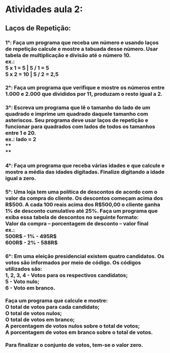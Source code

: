 # Atividades aula 2:

## Laços de Repetição:

<h3>
1°: Faça um programa que receba um número e usando laços de repetição calcule e mostre a tabuada desse número. Usar tabela de multiplicação e divisão até o número 10.<br>
ex.:<br>
5 x 1 = 5 | 5 / 1 = 5 <br>  
5 x 2 = 10 | 5 / 2 = 2,5

<h3>
2°: Faça um programa que verifique e mostre os números entre 1.000 e 2.000 que divididos por 11, produzam o resto igual a 2.

<h3>
3°: Escreva um programa que lê o tamanho do lado de um quadrado e imprime um quadrado daquele tamanho com asteriscos. Seu programa deve usar laços de repetição e funcionar para quadrados com lados de todos os tamanhos entre 1 e 20.<br>
ex.: lado = 2<br>
**<br>
**


<h3>
4°: Faça um programa que receba várias idades e que calcule e mostre a média das idades digitadas. Finalize digitando a idade igual a zero.

<h3>
5°: Uma loja tem uma política de descontos de acordo com o valor da compra do cliente. Os descontos começam acima dos R$500. A cada 100 reais acima dos R$500,00 o cliente ganha 1% de desconto cumulativo até 25%.
Faça um programa que exiba essa tabela de descontos no seguinte formato:  <br>
Valor da compra – porcentagem de desconto – valor final<br>
ex.:<br>
500R$ - 1% - 495R$<br>
600R$ - 2% - 588R$

<h3>
6°: Em uma eleição presidencial existem quatro candidatos. Os votos são informados por meio de código. Os códigos utilizados são:<br> 
1, 2, 3, 4 - Votos para os respectivos candidatos;<br>
5 - Voto nulo;<br>
6 - Voto em branco.<br><br>
Faça um programa que calcule e mostre:<br>
O total de votos para cada candidato;<br>
O total de votos nulos;<br>
O total de votos em branco;<br>
A percentagem de votos nulos sobre o total de votos;<br>
A porcentagem de votos em branco sobre o total de votos.<br><br>
Para finalizar o conjunto de votos, tem-se o valor zero.  